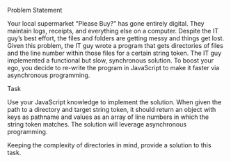 Problem Statement

Your local supermarket "Please Buy?" has gone entirely digital. They maintain logs, receipts, and
everything else on a computer. Despite the IT guy’s best effort, the files and folders are getting
messy and things get lost. Given this problem, the IT guy wrote a program that gets directories of
files and the line number within those files for a certain string token. The IT guy implemented a
functional but slow, synchronous solution. To boost your ego, you decide to re-write the program in
JavaScript to make it faster via asynchronous programming.

Task

Use your JavaScript knowledge to implement the solution. When given the path to a directory and
target string token, it should return an object with keys as pathname and values as an array of
line numbers in which the string token matches. The solution will leverage asynchronous programming.

Keeping the complexity of directories in mind, provide a solution to this task.
